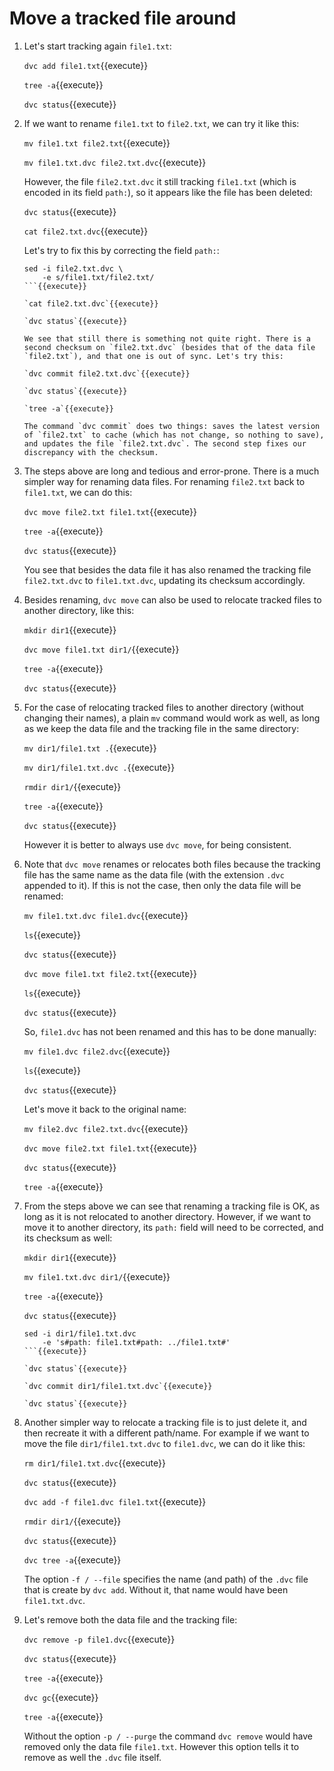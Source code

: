 # Move a tracked file around

1. Let's start tracking again `file1.txt`:

   `dvc add file1.txt`{{execute}}
   
   `tree -a`{{execute}}

   `dvc status`{{execute}}
   
2. If we want to rename `file1.txt` to `file2.txt`, we can try it like
   this:
   
   `mv file1.txt file2.txt`{{execute}}
   
   `mv file1.txt.dvc file2.txt.dvc`{{execute}}
   
   However, the file `file2.txt.dvc` it still tracking `file1.txt`
   (which is encoded in its field `path:`), so it appears like the
   file has been deleted:

   `dvc status`{{execute}}
   
   `cat file2.txt.dvc`{{execute}}
   
   Let's try to fix this by correcting the field `path:`:
   
   ```
   sed -i file2.txt.dvc \
       -e s/file1.txt/file2.txt/
   ```{{execute}}
       
   `cat file2.txt.dvc`{{execute}}
   
   `dvc status`{{execute}}
   
   We see that still there is something not quite right. There is a
   second checksum on `file2.txt.dvc` (besides that of the data file
   `file2.txt`), and that one is out of sync. Let's try this:
   
   `dvc commit file2.txt.dvc`{{execute}}
   
   `dvc status`{{execute}}
   
   `tree -a`{{execute}}
   
   The command `dvc commit` does two things: saves the latest version
   of `file2.txt` to cache (which has not change, so nothing to save),
   and updates the file `file2.txt.dvc`. The second step fixes our
   discrepancy with the checksum.

3. The steps above are long and tedious and error-prone. There is a
   much simpler way for renaming data files. For renaming `file2.txt`
   back to `file1.txt`, we can do this:
   
   `dvc move file2.txt file1.txt`{{execute}}
   
   `tree -a`{{execute}}
   
   `dvc status`{{execute}}
   
   You see that besides the data file it has also renamed the tracking
   file `file2.txt.dvc` to `file1.txt.dvc`, updating its checksum
   accordingly.

4. Besides renaming, `dvc move` can also be used to relocate tracked
   files to another directory, like this:
   
   `mkdir dir1`{{execute}}
   
   `dvc move file1.txt dir1/`{{execute}}
   
   `tree -a`{{execute}}
   
   `dvc status`{{execute}}
   
5. For the case of relocating tracked files to another directory
   (without changing their names), a plain `mv` command would work as
   well, as long as we keep the data file and the tracking file in the
   same directory:
   
   `mv dir1/file1.txt .`{{execute}}
   
   `mv dir1/file1.txt.dvc .`{{execute}}
   
   `rmdir dir1/`{{execute}}
   
   `tree -a`{{execute}}
   
   `dvc status`{{execute}}
   
   However it is better to always use `dvc move`, for being
   consistent.
   
6. Note that `dvc move` renames or relocates both files because the
   tracking file has the same name as the data file (with the
   extension `.dvc` appended to it). If this is not the case, then
   only the data file will be renamed:

   `mv file1.txt.dvc file1.dvc`{{execute}}
   
   `ls`{{execute}}
   
   `dvc status`{{execute}}
   
   `dvc move file1.txt file2.txt`{{execute}}
   
   `ls`{{execute}}
   
   `dvc status`{{execute}}
   
   So, `file1.dvc` has not been renamed and this has to be done
   manually:
   
   `mv file1.dvc file2.dvc`{{execute}}
   
   `ls`{{execute}}
   
   `dvc status`{{execute}}

   Let's move it back to the original name:
   
   `mv file2.dvc file2.txt.dvc`{{execute}}
   
   `dvc move file2.txt file1.txt`{{execute}}
   
   `dvc status`{{execute}}
   
   `tree -a`{{execute}}

7. From the steps above we can see that renaming a tracking file is
   OK, as long as it is not relocated to another directory. However,
   if we want to move it to another directory, its `path:` field will
   need to be corrected, and its checksum as well:
   
   `mkdir dir1`{{execute}}
   
   `mv file1.txt.dvc dir1/`{{execute}}
   
   `tree -a`{{execute}}
   
   `dvc status`{{execute}}
   
   ```
   sed -i dir1/file1.txt.dvc
       -e 's#path: file1.txt#path: ../file1.txt#'
   ```{{execute}}
   
   `dvc status`{{execute}}
   
   `dvc commit dir1/file1.txt.dvc`{{execute}}
   
   `dvc status`{{execute}}
   
8. Another simpler way to relocate a tracking file is to just delete
   it, and then recreate it with a different path/name. For example if
   we want to move the file `dir1/file1.txt.dvc` to `file1.dvc`, we
   can do it like this:
   
   `rm dir1/file1.txt.dvc`{{execute}}
   
   `dvc status`{{execute}}
   
   `dvc add -f file1.dvc file1.txt`{{execute}}
   
   `rmdir dir1/`{{execute}}
   
   `dvc status`{{execute}}
   
   `dvc tree -a`{{execute}}
   
   The option `-f / --file` specifies the name (and path) of the
   `.dvc` file that is create by `dvc add`. Without it, that name
   would have been `file1.txt.dvc`.
   
8. Let's remove both the data file and the tracking file:

   `dvc remove -p file1.dvc`{{execute}}
   
   `dvc status`{{execute}}
   
   `tree -a`{{execute}}
   
   `dvc gc`{{execute}}
   
   `tree -a`{{execute}}
   
   Without the option `-p / --purge` the command `dvc remove` would
   have removed only the data file `file1.txt`. However this option
   tells it to remove as well the `.dvc` file itself.

